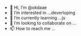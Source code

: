 - 👋 Hi, I’m @okdaae
- 👀 I’m interested in ...deverloping
- 🌱 I’m currently learning ...js
- 💞️ I’m looking to collaborate on ...
- 📫 How to reach me ...

<!---
okdaae/okdaae is a ✨ special ✨ repository because its `README.md` (this file) appears on your GitHub profile.
You can click the Preview link to take a look at your changes.
--->

